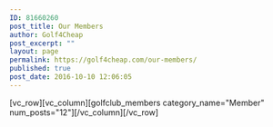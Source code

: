 ```yaml
---
ID: 81660260
post_title: Our Members
author: Golf4Cheap
post_excerpt: ""
layout: page
permalink: https://golf4cheap.com/our-members/
published: true
post_date: 2016-10-10 12:06:05
---
```

[vc_row][vc_column][golfclub_members category_name="Member" num_posts="12"][/vc_column][/vc_row]